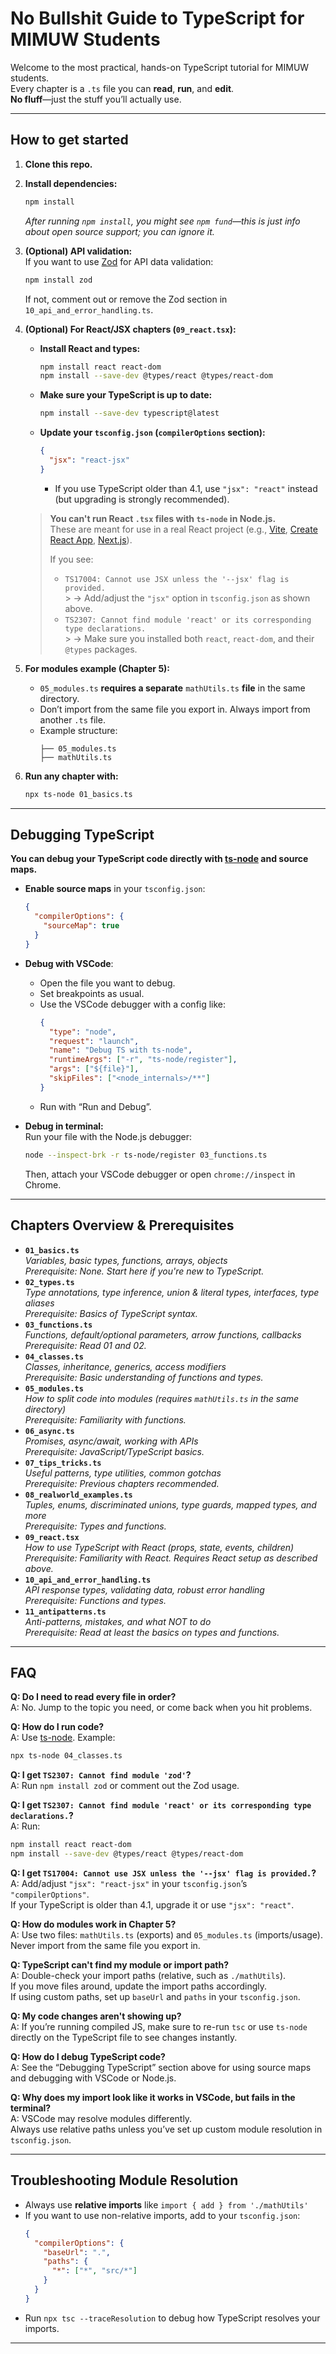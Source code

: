 # No Bullshit Guide to TypeScript for MIMUW Students

Welcome to the most practical, hands-on TypeScript tutorial for MIMUW students.  
Every chapter is a `.ts` file you can **read**, **run**, and **edit**.  
**No fluff**—just the stuff you’ll actually use.

---

## How to get started

1. **Clone this repo.**
2. **Install dependencies:**
   ```bash
   npm install
   ```
   _After running `npm install`, you might see `npm fund`—this is just info about open source support; you can ignore it._

3. **(Optional) API validation:**  
   If you want to use [Zod](https://github.com/colinhacks/zod) for API data validation:
   ```bash
   npm install zod
   ```
   If not, comment out or remove the Zod section in `10_api_and_error_handling.ts`.

4. **(Optional) For React/JSX chapters (`09_react.tsx`):**
   - **Install React and types:**
     ```bash
     npm install react react-dom
     npm install --save-dev @types/react @types/react-dom
     ```
   - **Make sure your TypeScript is up to date:**
     ```bash
     npm install --save-dev typescript@latest
     ```
   - **Update your `tsconfig.json` (`compilerOptions` section):**
     ```json
     {
       "jsx": "react-jsx"
     }
     ```
      - If you use TypeScript older than 4.1, use `"jsx": "react"` instead (but upgrading is strongly recommended).

   > **You can't run React `.tsx` files with `ts-node` in Node.js.**  
   > These are meant for use in a real React project (e.g., [Vite](https://vitejs.dev/), [Create React App](https://create-react-app.dev/), [Next.js](https://nextjs.org/)).
   >
   > If you see:
   > - `TS17004: Cannot use JSX unless the '--jsx' flag is provided.`  
       >   → Add/adjust the `"jsx"` option in `tsconfig.json` as shown above.
   > - `TS2307: Cannot find module 'react' or its corresponding type declarations.`  
       >   → Make sure you installed both `react`, `react-dom`, and their `@types` packages.

5. **For modules example (Chapter 5):**
   - `05_modules.ts` **requires a separate** `mathUtils.ts` **file** in the same directory.
   - Don’t import from the same file you export in. Always import from another `.ts` file.
   - Example structure:
     ```
     ├── 05_modules.ts
     ├── mathUtils.ts
     ```

6. **Run any chapter with:**
   ```bash
   npx ts-node 01_basics.ts
   ```

---

## Debugging TypeScript

**You can debug your TypeScript code directly with [ts-node](https://typestrong.org/ts-node/) and source maps.**

- **Enable source maps** in your `tsconfig.json`:
  ```json
  {
    "compilerOptions": {
      "sourceMap": true
    }
  }
  ```
- **Debug with VSCode**:  
  - Open the file you want to debug.
  - Set breakpoints as usual.
  - Use the VSCode debugger with a config like:
    ```json
    {
      "type": "node",
      "request": "launch",
      "name": "Debug TS with ts-node",
      "runtimeArgs": ["-r", "ts-node/register"],
      "args": ["${file}"],
      "skipFiles": ["<node_internals>/**"]
    }
    ```
  - Run with “Run and Debug”.

- **Debug in terminal:**  
  Run your file with the Node.js debugger:
  ```bash
  node --inspect-brk -r ts-node/register 03_functions.ts
  ```
  Then, attach your VSCode debugger or open `chrome://inspect` in Chrome.

---

## Chapters Overview & Prerequisites

- **`01_basics.ts`**  
  *Variables, basic types, functions, arrays, objects*  
  _Prerequisite: None. Start here if you're new to TypeScript._
- **`02_types.ts`**  
  *Type annotations, type inference, union & literal types, interfaces, type aliases*  
  _Prerequisite: Basics of TypeScript syntax._
- **`03_functions.ts`**  
  *Functions, default/optional parameters, arrow functions, callbacks*  
  _Prerequisite: Read 01 and 02._
- **`04_classes.ts`**  
  *Classes, inheritance, generics, access modifiers*  
  _Prerequisite: Basic understanding of functions and types._
- **`05_modules.ts`**  
  *How to split code into modules (requires `mathUtils.ts` in the same directory)*  
  _Prerequisite: Familiarity with functions._
- **`06_async.ts`**  
  *Promises, async/await, working with APIs*  
  _Prerequisite: JavaScript/TypeScript basics._
- **`07_tips_tricks.ts`**  
  *Useful patterns, type utilities, common gotchas*  
  _Prerequisite: Previous chapters recommended._
- **`08_realworld_examples.ts`**  
  *Tuples, enums, discriminated unions, type guards, mapped types, and more*  
  _Prerequisite: Types and functions._
- **`09_react.tsx`**  
  *How to use TypeScript with React (props, state, events, children)*  
  _Prerequisite: Familiarity with React. Requires React setup as described above._
- **`10_api_and_error_handling.ts`**  
  *API response types, validating data, robust error handling*  
  _Prerequisite: Functions and types._
- **`11_antipatterns.ts`**  
  *Anti-patterns, mistakes, and what NOT to do*  
  _Prerequisite: Read at least the basics on types and functions._

---

## FAQ

**Q: Do I need to read every file in order?**  
A: No. Jump to the topic you need, or come back when you hit problems.

**Q: How do I run code?**  
A: Use [ts-node](https://typestrong.org/ts-node/). Example:
```bash
npx ts-node 04_classes.ts
```

**Q: I get `TS2307: Cannot find module 'zod'`?**  
A: Run `npm install zod` or comment out the Zod usage.

**Q: I get `TS2307: Cannot find module 'react' or its corresponding type declarations.`?**  
A: Run:
```bash
npm install react react-dom
npm install --save-dev @types/react @types/react-dom
```

**Q: I get `TS17004: Cannot use JSX unless the '--jsx' flag is provided.`?**  
A: Add/adjust `"jsx": "react-jsx"` in your `tsconfig.json`’s `"compilerOptions"`.  
If your TypeScript is older than 4.1, upgrade it or use `"jsx": "react"`.

**Q: How do modules work in Chapter 5?**  
A: Use two files: `mathUtils.ts` (exports) and `05_modules.ts` (imports/usage).  
Never import from the same file you export in.

**Q: TypeScript can't find my module or import path?**  
A: Double-check your import paths (relative, such as `./mathUtils`).  
If you move files around, update the import paths accordingly.  
If using custom paths, set up `baseUrl` and `paths` in your `tsconfig.json`.

**Q: My code changes aren't showing up?**  
A: If you’re running compiled JS, make sure to re-run `tsc` or use `ts-node` directly on the TypeScript file to see changes instantly.

**Q: How do I debug TypeScript code?**  
A: See the “Debugging TypeScript” section above for using source maps and debugging with VSCode or Node.js.

**Q: Why does my import look like it works in VSCode, but fails in the terminal?**  
A: VSCode may resolve modules differently.  
Always use relative paths unless you’ve set up custom module resolution in `tsconfig.json`.

---

## Troubleshooting Module Resolution

- Always use **relative imports** like `import { add } from './mathUtils'`
- If you want to use non-relative imports, add to your `tsconfig.json`:
  ```json
  {
    "compilerOptions": {
      "baseUrl": ".",
      "paths": {
        "*": ["*", "src/*"]
      }
    }
  }
  ```
- Run `npx tsc --traceResolution` to debug how TypeScript resolves your imports.

---
